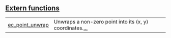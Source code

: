 
[Extern functions](./core-ec-extern_functions.md)
 ---
| | |
|:---|:---|
| [ec_point_unwrap](./core-ec-ec_point_unwrap.md) | Unwraps a non-zero point into its (x, y) coordinates.[...](./core-ec-ec_point_unwrap.md) |

